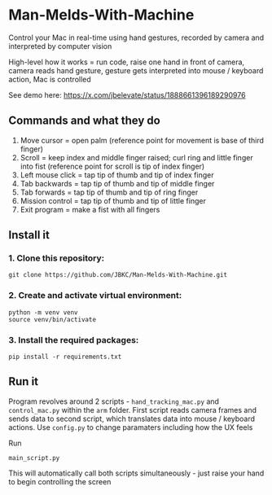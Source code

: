 # Man-Melds-With-Machine
Control your Mac in real-time using hand gestures, recorded by camera and interpreted by computer vision 

High-level how it works = run code, raise one hand in front of camera, camera reads hand gesture, gesture gets interpreted into mouse / keyboard action, Mac is controlled 

See demo here: https://x.com/jbelevate/status/1888661396189290976

## Commands and what they do
1. Move cursor = open palm (reference point for movement is base of third finger)
2. Scroll = keep index and middle finger raised; curl ring and little finger into fist (reference point for scroll is tip of index finger)
3. Left mouse click = tap tip of thumb and tip of index finger
4. Tab backwards = tap tip of thumb and tip of middle finger
5. Tab forwards = tap tip of thumb and tip of ring finger
6. Mission control = tap tip of thumb and tip of little finger
7. Exit program = make a fist with all fingers

## Install it
### 1. Clone this repository:
   ```
   git clone https://github.com/JBKC/Man-Melds-With-Machine.git
   ```

### 2. Create and activate virtual environment:
   ```
   python -m venv venv
   source venv/bin/activate
   ```

### 3. Install the required packages:
   ```
   pip install -r requirements.txt
   ```

## Run it
Program revolves around 2 scripts - `hand_tracking_mac.py` and `control_mac.py` within the `arm` folder.
First script reads camera frames and sends data to second script, which translates data into mouse / keyboard actions.
Use `config.py` to change paramaters including how the UX feels

Run
```
main_script.py
```
This will automatically call both scripts simultaneously - just raise your hand to begin controlling the screen




